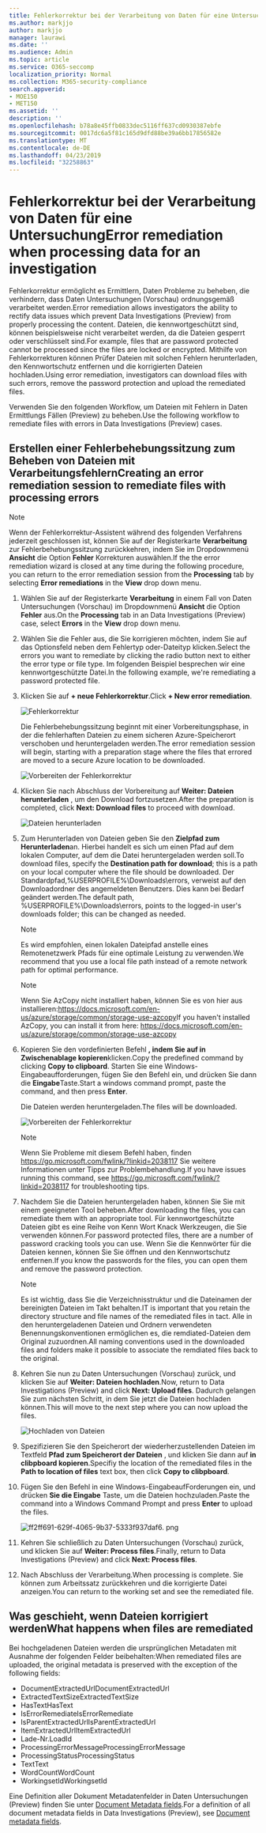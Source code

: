 ```yaml
---
title: Fehlerkorrektur bei der Verarbeitung von Daten für eine Untersuchung
ms.author: markjjo
author: markjjo
manager: laurawi
ms.date: ''
ms.audience: Admin
ms.topic: article
ms.service: O365-seccomp
localization_priority: Normal
ms.collection: M365-security-compliance
search.appverid:
- MOE150
- MET150
ms.assetid: ''
description: ''
ms.openlocfilehash: b78a8e45ffb0833dec5116ff637cd0930387ebfe
ms.sourcegitcommit: 0017dc6a5f81c165d9dfd88be39a6bb17856582e
ms.translationtype: MT
ms.contentlocale: de-DE
ms.lasthandoff: 04/23/2019
ms.locfileid: "32258863"
---
```

# <a name="error-remediation-when-processing-data-for-an-investigation"></a><span data-ttu-id="7fcce-102">Fehlerkorrektur bei der Verarbeitung von Daten für eine Untersuchung</span><span class="sxs-lookup"><span data-stu-id="7fcce-102">Error remediation when processing data for an investigation</span></span>

<span data-ttu-id="7fcce-103">Fehlerkorrektur ermöglicht es Ermittlern, Daten Probleme zu beheben, die verhindern, dass Daten Untersuchungen (Vorschau) ordnungsgemäß verarbeitet werden.</span><span class="sxs-lookup"><span data-stu-id="7fcce-103">Error remediation allows investigators the ability to rectify data issues which prevent Data Investigations (Preview) from properly processing the content.</span></span> <span data-ttu-id="7fcce-104">Dateien, die kennwortgeschützt sind, können beispielsweise nicht verarbeitet werden, da die Dateien gesperrt oder verschlüsselt sind.</span><span class="sxs-lookup"><span data-stu-id="7fcce-104">For example, files that are password protected cannot be processed since the files are locked or encrypted.</span></span> <span data-ttu-id="7fcce-105">Mithilfe von Fehlerkorrekturen können Prüfer Dateien mit solchen Fehlern herunterladen, den Kennwortschutz entfernen und die korrigierten Dateien hochladen.</span><span class="sxs-lookup"><span data-stu-id="7fcce-105">Using error remediation, investigators can download files with such errors, remove the password protection and upload the remediated files.</span></span>

<span data-ttu-id="7fcce-106">Verwenden Sie den folgenden Workflow, um Dateien mit Fehlern in Daten Ermittlungs Fällen (Preview) zu beheben.</span><span class="sxs-lookup"><span data-stu-id="7fcce-106">Use the following workflow to remediate files with errors in Data Investigations (Preview) cases.</span></span>

## <a name="creating-an-error-remediation-session-to-remediate-files-with-processing-errors"></a><span data-ttu-id="7fcce-107">Erstellen einer Fehlerbehebungssitzung zum Beheben von Dateien mit Verarbeitungsfehlern</span><span class="sxs-lookup"><span data-stu-id="7fcce-107">Creating an error remediation session to remediate files with processing errors</span></span>

>[!NOTE]
><span data-ttu-id="7fcce-108">Wenn der Fehlerkorrektur-Assistent während des folgenden Verfahrens jederzeit geschlossen ist, können Sie auf der Registerkarte **Verarbeitung** zur Fehlerbehebungssitzung zurückkehren, indem Sie im Dropdownmenü **Ansicht** die Option **Fehler** Korrekturen auswählen.</span><span class="sxs-lookup"><span data-stu-id="7fcce-108">If the the error remediation wizard is closed at any time during the following procedure, you can return to the error remediation session from the **Processing** tab by selecting **Error remediations** in the **View** drop down menu.</span></span>

1. <span data-ttu-id="7fcce-109">Wählen Sie auf der Registerkarte **Verarbeitung** in einem Fall von Daten Untersuchungen (Vorschau) im Dropdownmenü **Ansicht** die Option **Fehler** aus.</span><span class="sxs-lookup"><span data-stu-id="7fcce-109">On the **Processing** tab in an Data Investigations (Preview) case, select **Errors** in the **View** drop down menu.</span></span>

2. <span data-ttu-id="7fcce-110">Wählen Sie die Fehler aus, die Sie korrigieren möchten, indem Sie auf das Optionsfeld neben dem Fehlertyp oder-Dateityp klicken.</span><span class="sxs-lookup"><span data-stu-id="7fcce-110">Select the errors you want to remediate by clicking the radio button next to either the error type or file type.</span></span>  <span data-ttu-id="7fcce-111">Im folgenden Beispiel besprechen wir eine kennwortgeschützte Datei.</span><span class="sxs-lookup"><span data-stu-id="7fcce-111">In the following example, we're remediating a password protected file.</span></span>

3. <span data-ttu-id="7fcce-112">Klicken Sie auf **+ neue Fehlerkorrektur**.</span><span class="sxs-lookup"><span data-stu-id="7fcce-112">Click **+ New error remediation**.</span></span>

    ![Fehlerkorrektur](../media/8c2faf1a-834b-44fc-b418-6a18aed8b81a.png)

    <span data-ttu-id="7fcce-114">Die Fehlerbehebungssitzung beginnt mit einer Vorbereitungsphase, in der die fehlerhaften Dateien zu einem sicheren Azure-Speicherort verschoben und heruntergeladen werden.</span><span class="sxs-lookup"><span data-stu-id="7fcce-114">The error remediation session will begin, starting with a preparation stage where the files that errored are moved to a secure Azure location to be downloaded.</span></span>

    ![Vorbereiten der Fehlerkorrektur](../media/390572ec-7012-47c4-a6b6-4cbb5649e8a8.png)

4. <span data-ttu-id="7fcce-116">Klicken Sie nach Abschluss der Vorbereitung auf **Weiter: Dateien herunterladen** , um den Download fortzusetzen.</span><span class="sxs-lookup"><span data-stu-id="7fcce-116">After the preparation is completed, click **Next: Download files** to proceed with download.</span></span>

    ![Dateien herunterladen](../media/6ac04b09-8e13-414a-9e24-7c75ba586363.png)

5. <span data-ttu-id="7fcce-118">Zum Herunterladen von Dateien geben Sie den **Zielpfad zum Herunterladen**an. Hierbei handelt es sich um einen Pfad auf dem lokalen Computer, auf dem die Datei heruntergeladen werden soll.</span><span class="sxs-lookup"><span data-stu-id="7fcce-118">To download files, specify the **Destination path for download**; this is a path on your local computer where the file should be downloaded.</span></span>  <span data-ttu-id="7fcce-119">Der Standardpfad,%USERPROFILE%\Downloads\errors, verweist auf den Downloadordner des angemeldeten Benutzers. Dies kann bei Bedarf geändert werden.</span><span class="sxs-lookup"><span data-stu-id="7fcce-119">The default path, %USERPROFILE%\Downloads\errors, points to the logged-in user's downloads folder; this can be changed as needed.</span></span>

    >[!NOTE]
    ><span data-ttu-id="7fcce-120">Es wird empfohlen, einen lokalen Dateipfad anstelle eines Remotenetzwerk Pfads für eine optimale Leistung zu verwenden.</span><span class="sxs-lookup"><span data-stu-id="7fcce-120">We recommend that you use a local file path instead of a remote network path for optimal performance.</span></span>

    > [!NOTE]
    > <span data-ttu-id="7fcce-121">Wenn Sie AzCopy nicht installiert haben, können Sie es von hier aus installieren:https://docs.microsoft.com/en-us/azure/storage/common/storage-use-azcopy</span><span class="sxs-lookup"><span data-stu-id="7fcce-121">If you haven't installed AzCopy, you can install it from here: https://docs.microsoft.com/en-us/azure/storage/common/storage-use-azcopy</span></span>

6. <span data-ttu-id="7fcce-122">Kopieren Sie den vordefinierten Befehl **, indem Sie auf in Zwischenablage kopieren**klicken.</span><span class="sxs-lookup"><span data-stu-id="7fcce-122">Copy the predefined command by clicking **Copy to clipboard**.</span></span> <span data-ttu-id="7fcce-123">Starten Sie eine Windows-Eingabeaufforderungen, fügen Sie den Befehl ein, und drücken Sie dann die **Eingabe**Taste.</span><span class="sxs-lookup"><span data-stu-id="7fcce-123">Start a windows command prompt, paste the command, and then press **Enter**.</span></span>  

    <span data-ttu-id="7fcce-124">Die Dateien werden heruntergeladen.</span><span class="sxs-lookup"><span data-stu-id="7fcce-124">The files will be downloaded.</span></span>

    ![Vorbereiten der Fehlerkorrektur](../media/f364ab4d-31c5-4375-b69f-650f694a2f69.png)

     > [!NOTE]
     > <span data-ttu-id="7fcce-126">Wenn Sie Probleme mit diesem Befehl haben, finden https://go.microsoft.com/fwlink/?linkid=2038117 Sie weitere Informationen unter Tipps zur Problembehandlung.</span><span class="sxs-lookup"><span data-stu-id="7fcce-126">If you have issues running this command, see https://go.microsoft.com/fwlink/?linkid=2038117 for troubleshooting tips.</span></span>

7. <span data-ttu-id="7fcce-127">Nachdem Sie die Dateien heruntergeladen haben, können Sie Sie mit einem geeigneten Tool beheben.</span><span class="sxs-lookup"><span data-stu-id="7fcce-127">After downloading the files, you can remediate them with an appropriate tool.</span></span> <span data-ttu-id="7fcce-128">Für kennwortgeschützte Dateien gibt es eine Reihe von Kenn Wort Knack Werkzeugen, die Sie verwenden können.</span><span class="sxs-lookup"><span data-stu-id="7fcce-128">For password protected files, there are a number of password cracking tools you can use.</span></span> <span data-ttu-id="7fcce-129">Wenn Sie die Kennwörter für die Dateien kennen, können Sie Sie öffnen und den Kennwortschutz entfernen.</span><span class="sxs-lookup"><span data-stu-id="7fcce-129">If you know the passwords for the files, you can open them and remove the password protection.</span></span>
    > [!NOTE]
    > <span data-ttu-id="7fcce-130">Es ist wichtig, dass Sie die Verzeichnisstruktur und die Dateinamen der bereinigten Dateien im Takt behalten.</span><span class="sxs-lookup"><span data-stu-id="7fcce-130">IT is important that you retain the directory structure and file names of the remediated files in tact.</span></span>  <span data-ttu-id="7fcce-131">Alle in den heruntergeladenen Dateien und Ordnern verwendeten Benennungskonventionen ermöglichen es, die remdiated-Dateien dem Original zuzuordnen.</span><span class="sxs-lookup"><span data-stu-id="7fcce-131">All naming conventions used in the downloaded files and folders make it possible to associate the remdiated files back to the original.</span></span>

8. <span data-ttu-id="7fcce-132">Kehren Sie nun zu Daten Untersuchungen (Vorschau) zurück, und klicken Sie auf **Weiter: Dateien hochladen**.</span><span class="sxs-lookup"><span data-stu-id="7fcce-132">Now, return to Data Investigations (Preview) and click **Next: Upload files**.</span></span>  <span data-ttu-id="7fcce-133">Dadurch gelangen Sie zum nächsten Schritt, in dem Sie jetzt die Dateien hochladen können.</span><span class="sxs-lookup"><span data-stu-id="7fcce-133">This will move to the next step where you can now upload the files.</span></span>

    ![Hochladen von Dateien](../media/af3d8617-1bab-4ecd-8de0-22e53acba240.png)

9. <span data-ttu-id="7fcce-135">Spezifizieren Sie den Speicherort der wiederherzustellenden Dateien im Textfeld **Pfad zum Speicherort der Dateien** , und klicken Sie dann auf **in clibpboard kopieren**.</span><span class="sxs-lookup"><span data-stu-id="7fcce-135">Specifiy the location of the remediated files in the **Path to location of files** text box, then click **Copy to clibpboard**.</span></span>

10. <span data-ttu-id="7fcce-136">Fügen Sie den Befehl in eine Windows-EingabeaufForderungen ein, und drücken **Sie die Eingabe** Taste, um die Dateien hochzuladen.</span><span class="sxs-lookup"><span data-stu-id="7fcce-136">Paste the command into a Windows Command Prompt and press **Enter** to upload the files.</span></span>

    ![ff2ff691-629f-4065-9b37-5333f937daf6. png](../media/ff2ff691-629f-4065-9b37-5333f937daf6.png)

11. <span data-ttu-id="7fcce-138">Kehren Sie schließlich zu Daten Untersuchungen (Vorschau) zurück, und klicken Sie auf **Weiter: Process files**.</span><span class="sxs-lookup"><span data-stu-id="7fcce-138">Finally, return to Data Investigations (Preview) and click **Next: Process files**.</span></span>

12. <span data-ttu-id="7fcce-139">Nach Abschluss der Verarbeitung.</span><span class="sxs-lookup"><span data-stu-id="7fcce-139">When processing is complete.</span></span>  <span data-ttu-id="7fcce-140">Sie können zum Arbeitssatz zurückkehren und die korrigierte Datei anzeigen.</span><span class="sxs-lookup"><span data-stu-id="7fcce-140">You can return to the working set and see the remediated file.</span></span>

## <a name="what-happens-when-files-are-remediated"></a><span data-ttu-id="7fcce-141">Was geschieht, wenn Dateien korrigiert werden</span><span class="sxs-lookup"><span data-stu-id="7fcce-141">What happens when files are remediated</span></span>

<span data-ttu-id="7fcce-142">Bei hochgeladenen Dateien werden die ursprünglichen Metadaten mit Ausnahme der folgenden Felder beibehalten:</span><span class="sxs-lookup"><span data-stu-id="7fcce-142">When remediated files are uploaded, the original metadata is preserved with the exception of the following fields:</span></span> 

- <span data-ttu-id="7fcce-143">DocumentExtractedUrl</span><span class="sxs-lookup"><span data-stu-id="7fcce-143">DocumentExtractedUrl</span></span>
- <span data-ttu-id="7fcce-144">ExtractedTextSize</span><span class="sxs-lookup"><span data-stu-id="7fcce-144">ExtractedTextSize</span></span>
- <span data-ttu-id="7fcce-145">HasText</span><span class="sxs-lookup"><span data-stu-id="7fcce-145">HasText</span></span>
- <span data-ttu-id="7fcce-146">IsErrorRemediate</span><span class="sxs-lookup"><span data-stu-id="7fcce-146">IsErrorRemediate</span></span>
- <span data-ttu-id="7fcce-147">IsParentExtractedUrl</span><span class="sxs-lookup"><span data-stu-id="7fcce-147">IsParentExtractedUrl</span></span>
- <span data-ttu-id="7fcce-148">ItemExtractedUrl</span><span class="sxs-lookup"><span data-stu-id="7fcce-148">ItemExtractedUrl</span></span>
- <span data-ttu-id="7fcce-149">Lade-Nr.</span><span class="sxs-lookup"><span data-stu-id="7fcce-149">LoadId</span></span>
- <span data-ttu-id="7fcce-150">ProcessingErrorMessage</span><span class="sxs-lookup"><span data-stu-id="7fcce-150">ProcessingErrorMessage</span></span>
- <span data-ttu-id="7fcce-151">ProcessingStatus</span><span class="sxs-lookup"><span data-stu-id="7fcce-151">ProcessingStatus</span></span>
- <span data-ttu-id="7fcce-152">Text</span><span class="sxs-lookup"><span data-stu-id="7fcce-152">Text</span></span>
- <span data-ttu-id="7fcce-153">WordCount</span><span class="sxs-lookup"><span data-stu-id="7fcce-153">WordCount</span></span>
- <span data-ttu-id="7fcce-154">WorkingsetId</span><span class="sxs-lookup"><span data-stu-id="7fcce-154">WorkingsetId</span></span>

<span data-ttu-id="7fcce-155">Eine Definition aller Dokument Metadatenfelder in Daten Untersuchungen (Preview) finden Sie unter [Document Metadata fields](document-metadata-fields.md).</span><span class="sxs-lookup"><span data-stu-id="7fcce-155">For a definition of all document metadata fields in Data Investigations (Preview), see [Document metadata fields](document-metadata-fields.md).</span></span>